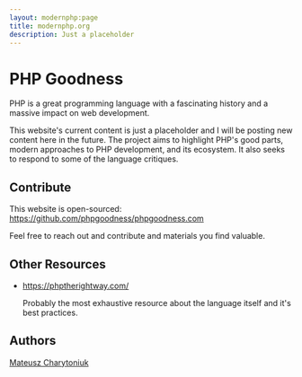 ```yaml
---
layout: modernphp:page
title: modernphp.org
description: Just a placeholder
---
```


# PHP Goodness

PHP is a great programming language with a fascinating history and a massive 
impact on web development.

This website's current content is just a placeholder and I will be posting new 
content here in the future. The project aims to highlight PHP's good parts, 
modern approaches to PHP development, and its ecosystem. It also seeks to 
respond to some of the language critiques.

## Contribute

This website is open-sourced: 
https://github.com/phpgoodness/phpgoodness.com

Feel free to reach out and contribute and materials you find valuable.

## Other Resources

- https://phptherightway.com/
    
    
    Probably the most exhaustive resource about the language itself and it's 
    best practices.

## Authors

<a href="https://www.linkedin.com/in/mateusz-charytoniuk/" target="_blank">Mateusz Charytoniuk</a>

